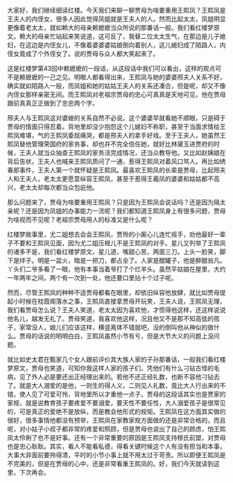 
大家好，我们继续细读红楼。今天我们来聊一聊贾母为啥要重用王熙凤？王熙凤是王夫人的内侄女，很多人因此觉得凤姐就是王夫人的人。然而比起太太，凤姐明显更像着老太太，就如赖大的母亲赖嬷嬷当众所说的那番话一般。我们看红楼梦原文。赖大的母亲忙站起来笑说道，这可反了，我替二位太太生气，在那边是儿子媳妇，在这边是内侄女儿，不像着婆婆婆姑娘倒向着别人，这儿媳妇成了陌路人，内侄女竟成了个外侄女了。说的贾母与众人都大笑起来了。

这是红楼梦第43回中赖嬷嬷的一段话，从这段话中我们可以看出，这样的观点可不是赖嬷嬷的一己之见。明眼人都看得出来，王熙凤与她的婆婆邢夫人关系不好，确实就如陌路人一般，而凤姐和她的姑姑王夫人的关系还凑合，但是呢，却又不像内侄女那样亲密无间。而王熙凤对老祖宗贾母的忠心可真真是天地可见，他在贾母跟前真真正正做到了忠忠两个字。

邢夫人与王熙凤这对婆媳的关系自然不必说。这个婆婆早就看她不顺眼，只是碍于贾母的情面只得忍着。背地里却没少抱怨这个儿媳妇不称职，甚至于当面求情给王熙凤难堪，气的王熙凤委屈痛哭，都是邢夫人的拿手好戏。至于王夫人，她虽然王熙凤替他管理荣国府的家务事，却也并不完全信任她，就好比林黛玉进贾府的时候，王夫人就当众抽查王熙凤的家务活完成情况，还当众教导他。又比如赵姨娘在背后告状，王夫人也喊来王熙凤质问了一通，惹得王熙凤对着风口骂人。再比如绣春郎事件，王夫人第一个就怀疑是王熙凤。最喜欢王熙凤的长辈是贾母，比起邢夫人和王夫人，老太太更愿意纵容王熙凤，甚至于惹得王羲凤的婆婆和姑姑都不高兴，老太太却每次都当众包庇他。

那么问题来了，贾母为啥要重用王熙凤？只是因为王熙凤会说话吗？还是因为隔太亲呢？还是因为凤姐的办事能力一流呢？我们都知道王熙凤身上有很多问题，贾母为啥视而不见呢？老祖宗贾母用人的标准又是什么呢？

红楼梦故事里，尤二姐想去会会王熙凤，贾玲的小厮心儿连忙摇手，劝他最好一辈子不要和王熙凤见面，因为尤二姐压根儿不是王熙凤的对手。星儿又列举了王熙凤的诸多不是，我们看红楼梦原文，星儿道，嘴甜心苦，两面三刀。上头一脸笑，脚下是绊子。明是一盆火，暗是一把刀，都占全了。人家是醋罐子，他是醉醋翁凡。丫头们二爷多看了一眼，他有本事当着爷打了个烂羊头。虽然平姑娘在屋里，大约一年两年之间，两个有一次到一处，他还要口里拈十个过子呢。

然而，尽管王熙凤的种种不适贾母都看在眼里，却依旧纵容他放肆，就比如贾母提起小时候在枕霞阁落水之事，王熙凤直接拿贾母开玩笑，王夫人说，王熙凤无理，我们看贾母怎么说？王夫人笑道，老太太因为喜欢他，才惯得他这样，还这样说说他名儿，越发无礼了。贾母笑道，我喜欢他这样，况且他又不是那不知高低的孩子，家常没人，娘儿们应该这样，横竖离体不错就吧，没的倒叫他从神似的做什么。贾母的话说的明明白白，王熙凤虽然小节有亏，但是大节大义的问题上没问题。

就比如史太君在甄家几个女人跟前评价其大族人家的子孙那番话，一般我们看红楼梦原文，贾母也笑道，可知你我这样人家的孩子们，凭他们有什么刁钻古怪的毛病，见了外人必是要还出正经理出来的。若他不还正经礼数，也断不容他刁钻去了。就是大人溺爱的是他，一则生的得人义，二则见人礼数，竟比大人行出来的不错，使人见了可爱可怜，背地里所以才重他一点子。贾母的这段话其实也是贾家的家规，就是说教育孩子要疼爱不要溺爱，要天性不要任性，大人溺爱孩子是很常见的，可是真正的爱绝不是放纵，而是教会他形式的规矩。王熙凤在这方面其实做的很好，很多事情他都没有预举，王熙凤在家教家规方面做的还是非常合格的，而且呢，对小姑子小叔子都非常的疼爱和照顾，但是贾母也说出了自己的顾虑，怕王熙凤太伶俐了也不是好事。还有一个非常重要的原因是王熙凤支持穆氏前盟，对贾母也是忠心耿耿。其实，看人不能看私德，得看关键时候这个人有没有担当和本事，大事大非面前要拎得清，平时的小节小事上就不用太过于苛责。所以即便王熙凤是不完美的，但是在贾母的心中，还是非常看重王熙凤的。好，我们今天就读到这里，下次再会。


